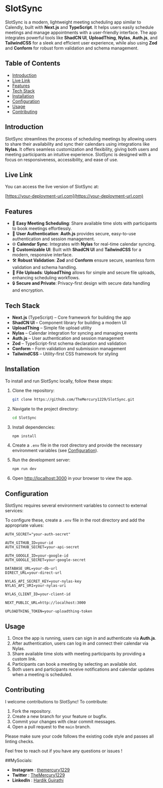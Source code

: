
# SlotSync

SlotSync is a modern, lightweight meeting scheduling app similar to Calendly, built with **Next.js** and **TypeScript**. It helps users easily schedule meetings and manage appointments with a user-friendly interface. The app integrates powerful tools like **ShadCN UI**, **UploadThing**, **Nylas**, **Auth.js**, and **TailwindCSS** for a sleek and efficient user experience, while also using **Zod** and **Conform** for robust form validation and schema management.

## Table of Contents

- [Introduction](#introduction)
- [Live Link](#live-link)
- [Features](#features)
- [Tech Stack](#tech-stack)
- [Installation](#installation)
- [Configuration](#configuration)
- [Usage](#usage)
- [Contributing](#contributing)


## Introduction

SlotSync streamlines the process of scheduling meetings by allowing users to share their availability and sync their calendars using integrations like **Nylas**. It offers seamless customization and flexibility, giving both users and meeting participants an intuitive experience. SlotSync is designed with a focus on responsiveness, accessibility, and ease of use.

## Live Link

You can access the live version of SlotSync at:

[https://your-deployment-url.com](https://your-deployment-url.com)

## Features

- 📅 **Easy Meeting Scheduling**: Share available time slots with participants to book meetings effortlessly.
- 🔐 **User Authentication**: **Auth.js** provides secure, easy-to-use authentication and session management.
- 🌐 **Calendar Sync**: Integrates with **Nylas** for real-time calendar syncing.
- 🎨 **Customizable UI**: Built with **ShadCN UI** and **TailwindCSS** for a modern, responsive interface.
- 🛠️ **Robust Validation**: **Zod** and **Conform** ensure secure, seamless form validation and schema handling.
- 📁 **File Uploads**: **UploadThing** allows for simple and secure file uploads, enhancing scheduling workflows.
- 🔒 **Secure and Private**: Privacy-first design with secure data handling and encryption.

## Tech Stack

- **Next.js** (TypeScript) – Core framework for building the app
- **ShadCN UI** – Component library for building a modern UI
- **UploadThing** – Simple file upload utility
- **Nylas** – Calendar integration for syncing and managing events
- **Auth.js** – User authentication and session management
- **Zod** – TypeScript-first schema declaration and validation
- **Conform** – Form validation and submission management
- **TailwindCSS** – Utility-first CSS framework for styling

## Installation

To install and run SlotSync locally, follow these steps:

1. Clone the repository:

    ```bash
    git clone https://github.com/TheMercury1229/SlotSync.git
    ```

2. Navigate to the project directory:

    ```bash
    cd SlotSync
    ```

3. Install dependencies:

    ```bash
    npm install
    ```

4. Create a `.env` file in the root directory and provide the necessary environment variables (see [Configuration](#configuration)).

5. Run the development server:

    ```bash
    npm run dev
    ```

6. Open [http://localhost:3000](http://localhost:3000) in your browser to view the app.

## Configuration

SlotSync requires several environment variables to connect to external services:

To configure these, create a `.env` file in the root directory and add the appropriate values:

```env
AUTH_SECRET="your-auth-secret"

AUTH_GITHUB_ID=your-id
AUTH_GITHUB_SECRET=your-api-secret

AUTH_GOOGLE_ID=your-google-id
AUTH_GOOGLE_SECRET=your-google-secret

DATABASE_URL=your-db-url
DIRECT_URL=your-direct-url

NYLAS_API_SECRET_KEY=your-nylas-key
NYLAS_API_URI=your-nylas-uri

NYLAS_CLIENT_ID=your-client-id

NEXT_PUBLIC_URL=http://localhost:3000

UPLOADTHING_TOKEN=your-uploadthing-token
```

## Usage

1. Once the app is running, users can sign in and authenticate via **Auth.js**.
2. After authentication, users can log in and connect their calendar via Nylas.
3. Share available time slots with meeting participants by providing a custom link.
4. Participants can book a meeting by selecting an available slot.
5. Both users and participants receive notifications and calendar updates when a meeting is scheduled.

## Contributing

I welcome contributions to SlotSync! To contribute:

1. Fork the repository.
2. Create a new branch for your feature or bugfix.
3. Commit your changes with clear commit messages.
4. Open a pull request to the `main` branch.

Please make sure your code follows the existing code style and passes all linting checks.


Feel free to reach out if you have any questions or issues !

##MySocials:

- **Instagram** : [themercury1229](https://www.instagram.com/themercury1229/)
- **Twitter** : [TheMercury1229](https://x.com/TheMercury1229)
- **LinkedIn** : [Hardik Gujrathi](https://www.linkedin.com/in/hardik-gujrathi-b7ba49294/)

